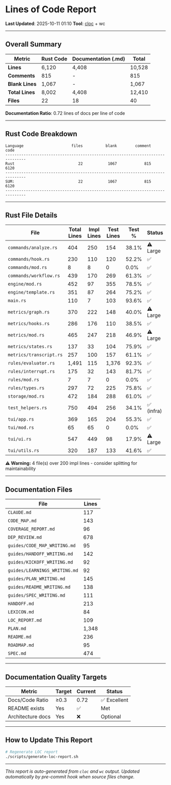 # Lines of Code Report

**Last Updated**: 2025-10-11 01:10
**Tool**: [cloc](https://github.com/AlDanial/cloc) + wc

---

## Overall Summary

| Metric | Rust Code | Documentation (.md) | Total |
|--------|-----------|---------------------|-------|
| **Lines** | 6,120 | 4,408 | 10,528 |
| **Comments** | 815 | - | 815 |
| **Blank Lines** | 1,067 | - | 1,067 |
| **Total Lines** | 8,002 | 4,408 | 12,410 |
| **Files** | 22 | 18 | 40 |

**Documentation Ratio**: 0.72 lines of docs per line of code

---

## Rust Code Breakdown

```
Language                     files          blank        comment           code
-------------------------------------------------------------------------------
Rust                            22           1067            815           6120
-------------------------------------------------------------------------------
SUM:                            22           1067            815           6120
-------------------------------------------------------------------------------
```

---

## Rust File Details

| File | Total Lines | Impl Lines | Test Lines | Test % | Status |
|------|-------------|------------|------------|--------|--------|
| `commands/analyze.rs` | 404 | 250 | 154 | 38.1% | ⚠️ Large |
| `commands/hook.rs` | 230 | 110 | 120 | 52.2% | ✅ |
| `commands/mod.rs` | 8 | 8 | 0 | 0.0% | ✅ |
| `commands/workflow.rs` | 439 | 170 | 269 | 61.3% | ✅ |
| `engine/mod.rs` | 452 | 97 | 355 | 78.5% | ✅ |
| `engine/template.rs` | 351 | 87 | 264 | 75.2% | ✅ |
| `main.rs` | 110 | 7 | 103 | 93.6% | ✅ |
| `metrics/graph.rs` | 370 | 222 | 148 | 40.0% | ⚠️ Large |
| `metrics/hooks.rs` | 286 | 176 | 110 | 38.5% | ✅ |
| `metrics/mod.rs` | 465 | 247 | 218 | 46.9% | ⚠️ Large |
| `metrics/states.rs` | 137 | 33 | 104 | 75.9% | ✅ |
| `metrics/transcript.rs` | 257 | 100 | 157 | 61.1% | ✅ |
| `rules/evaluator.rs` | 1,491 | 115 | 1,376 | 92.3% | ✅ |
| `rules/interrupt.rs` | 175 | 32 | 143 | 81.7% | ✅ |
| `rules/mod.rs` | 7 | 7 | 0 | 0.0% | ✅ |
| `rules/types.rs` | 297 | 72 | 225 | 75.8% | ✅ |
| `storage/mod.rs` | 472 | 184 | 288 | 61.0% | ✅ |
| `test_helpers.rs` | 750 | 494 | 256 | 34.1% | ✅ (infra) |
| `tui/app.rs` | 369 | 165 | 204 | 55.3% | ✅ |
| `tui/mod.rs` | 65 | 65 | 0 | 0.0% | ✅ |
| `tui/ui.rs` | 547 | 449 | 98 | 17.9% | ⚠️ Large |
| `tui/utils.rs` | 320 | 187 | 133 | 41.6% | ✅ |

**⚠️ Warning:** 4 file(s) over 200 impl lines - consider splitting for maintainability

---

## Documentation Files

| File | Lines |
|------|-------|
| `CLAUDE.md` | 117 |
| `CODE_MAP.md` | 143 |
| `COVERAGE_REPORT.md` | 96 |
| `DEP_REVIEW.md` | 678 |
| `guides/CODE_MAP_WRITING.md` | 95 |
| `guides/HANDOFF_WRITING.md` | 142 |
| `guides/KICKOFF_WRITING.md` | 92 |
| `guides/LEARNINGS_WRITING.md` | 92 |
| `guides/PLAN_WRITING.md` | 145 |
| `guides/README_WRITING.md` | 138 |
| `guides/SPEC_WRITING.md` | 111 |
| `HANDOFF.md` | 213 |
| `LEXICON.md` | 84 |
| `LOC_REPORT.md` | 109 |
| `PLAN.md` | 1,348 |
| `README.md` | 236 |
| `ROADMAP.md` | 95 |
| `SPEC.md` | 474 |

---

## Documentation Quality Targets

| Metric | Target | Current | Status |
|--------|--------|---------|--------|
| Docs/Code Ratio | ≥0.3 | 0.72 | ✅ Excellent |
| README exists | Yes | ✅ | Met |
| Architecture docs | Yes | ❌ | Optional |

---

## How to Update This Report

```bash
# Regenerate LOC report
./scripts/generate-loc-report.sh
```

---

*This report is auto-generated from `cloc` and `wc` output.*
*Updated automatically by pre-commit hook when source files change.*
